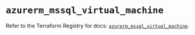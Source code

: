 # `azurerm_mssql_virtual_machine`

Refer to the Terraform Registry for docs: [`azurerm_mssql_virtual_machine`](https://registry.terraform.io/providers/hashicorp/azurerm/3.86.0/docs/resources/mssql_virtual_machine).
